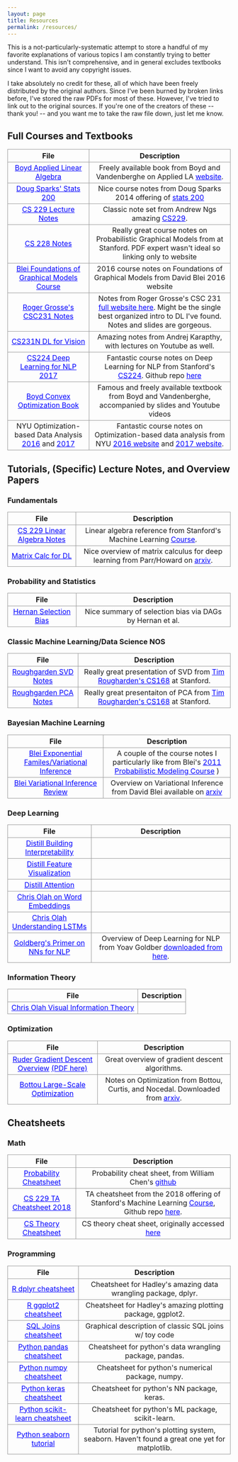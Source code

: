 ```yaml
---
layout: page
title: Resources
permalink: /resources/
---
```


<style>
table {
  border-collapse: collapse;
}
th, td {
    border: 1px solid #999;
}
table a:link, table a:visited, table a:active{
    color: blue;
}
</style>


This is a not-particularly-systematic attempt to store a handful of my favorite explanations of various topics I am constantly trying to better understand.  This isn't comprehensive, and in general excludes textbooks since I want to avoid any copyright issues.

I take absolutely no credit for these, all of which have been freely distributed by the original authors. Since I've been burned by broken links before, I've stored the raw PDFs for most of these. However, I've tried to link out to the original sources. If you're one of the creators of these -- thank you! -- and you want me to take the raw file down, just let me know.


## Full Courses and Textbooks

| File | Description   |
| :-----------: |:-------------:|
|  [Boyd Applied Linear Algebra](/files/notes/boyd_vmls.pdf)  |  Freely available book from Boyd and Vandenberghe on Applied LA [website](http://vmls-book.stanford.edu/). |
|  [Doug Sparks' Stats 200](/files/notes/Stat200_2014_Merged_Sparks.pdf)  |  Nice course notes from Doug Sparks 2014 offering of [stats 200](http://stats200.stanford.edu/) |
|  [CS 229 Lecture Notes](/files/notes/CS229_Lecture_Notes.pdf)  |  Classic note set from Andrew Ngs amazing [CS229](http://cs229.stanford.edu/syllabus.html). |
|  [CS 228 Notes](https://ermongroup.github.io/cs228-notes/)  |  Really great course notes on Probabilistic Graphical Models from at Stanford. PDF expert wasn't ideal so linking only to website|
|  [Blei Foundations of Graphical Models Course](http://www.cs.columbia.edu/~blei/fogm/2016F/index.html)  |  2016 course notes on Foundations of Graphical Models from David Blei 2016 website|
| [Roger Grosse's CSC231 Notes](/files/notes/CS229_Linear_Algebra.pdf)  |  Notes from Roger Grosse's CSC 231 [full website here](http://www.cs.toronto.edu/~rgrosse/courses/csc321_2018/). Might be the single best organized intro to DL I've found. Notes and slides are gorgeous.|
|  [CS231N DL for Vision](http://cs231n.github.io/)  |  Amazing notes from Andrej Karapthy, with lectures on Youtube as well. |
|  [CS224 Deep Learning for NLP 2017](/files/notes/CS229_Linear_Algebra.pdf)  |  Fantastic course notes on Deep Learning for NLP from Stanford's [CS224](http://web.stanford.edu/class/cs224n/). Github repo [here](https://github.com/stanfordnlp/cs224n-winter17-notes/blob/master/notes1.pdf) |
|[Boyd Convex Optimization Book](http://web.stanford.edu/~boyd/cvxbook/bv_cvxbook.pdf)| Famous and freely available textbook from Boyd and Vandenberghe, accompanied by slides and Youtube videos|
|  NYU Optimization-based Data Analysis [2016](/files/notes/NYU_Optimization_2016.pdf) and [2017](/files/notes/NYU_Optimization_2017.pdf) |  Fantastic course notes on Optimization-based data analysis from NYU [2016 website](https://cims.nyu.edu/~cfgranda/pages/OBDA_spring16/notes.html) and [2017 website](https://cims.nyu.edu/~cfgranda/pages/OBDA_fall17/schedule.html). |


## Tutorials, (Specific) Lecture Notes, and Overview Papers

### Fundamentals

| File | Description   |
| :-----------: |:-------------:|
|  [CS 229 Linear Algebra Notes](/files/notes/CS229_Linear_Algebra.pdf)  |  Linear algebra reference from Stanford's Machine Learning [Course](http://cs229.stanford.edu/materials.html). |
|  [Matrix Calc for DL](/files/notes/Matrix_Calc_for_DL.pdf)  |  Nice overview of matrix calculus for deep learning from Parr/Howard on [arxiv](https://arxiv.org/abs/1802.01528). |


### Probability and Statistics

| File | Description   |
| :-----------: |:-------------:|
|  [Hernan Selection Bias](/files/notes/structured_approach_selection_bias_Hernan.pdf)  |  Nice summary of selection bias via DAGs by Hernan et al. |


### Classic Machine Learning/Data Science NOS

| File | Description   |
| :-----------: |:-------------:|
|  [Roughgarden SVD Notes](/files/notes/CS168_Roughgarden_SVD.pdf)  |  Really great presentation of SVD from [Tim Rougharden's CS168](https://web.stanford.edu/class/cs168/index.html) at Stanford. |
|  [Roughgarden PCA Notes](/files/notes/CS168_Roughgarden_PCA.pdf)  |  Really great presentaiton of PCA from [Tim Rougharden's CS168](https://web.stanford.edu/class/cs168/index.html) at Stanford. |


### Bayesian Machine Learning

| File | Description   |
| :-----------: |:-------------:|
[Blei Exponential Familes/Variational Inference](/files/notes/blei_exponFam_varInf.pdf)| A couple of the course notes I particularly like from Blei's [2011 Probabilistic Modeling Course](https://www.cs.princeton.edu/courses/archive/fall11/cos597C/) )
|  [Blei Variational Inference Review](/files/notes/blei_variational_review.pdf) |  Overview on Variational Inference from David Blei available on [arxiv](https://arxiv.org/abs/1601.00670)|


### Deep Learning 

| File | Description   |
| :-----------: |:-------------:|
|[Distill Building Interpretability](https://distill.pub/2018/building-blocks/)|  |
|[Distill Feature Visualization](https://distill.pub/2017/feature-visualization/)|  |
|[Distill Attention](https://distill.pub/2016/augmented-rnns/)|  |
|[Chris Olah on Word Embeddings](http://colah.github.io/posts/2014-07-NLP-RNNs-Representations/)| |
|[Chris Olah Understanding LSTMs](http://colah.github.io/posts/2015-08-Understanding-LSTMs/)| |
|  [Goldberg's Primer on NNs for NLP](/files/notes/Goldber_Primer_Neural_Nets_NLP.pdf)  |  Overview of Deep Learning for NLP from Yoav Goldber [downloaded from here](http://u.cs.biu.ac.il/~yogo/nnlp.pdf). |


### Information Theory

| File | Description   |
| :-----------: |:-------------:|
|[Chris Olah Visual Information Theory](http://colah.github.io/posts/2015-09-Visual-Information/)| |


### Optimization

| File | Description   |
| :-----------: |:-------------:|
| [Ruder Gradient Descent Overview](http://ruder.io/optimizing-gradient-descent/index.html) [(PDF here)](/files/notes/ruder_gradient.pdf) |  Great overview of gradient descent algorithms. |
|  [Bottou Large-Scale Optimization](/files/notes/bottou_optimization.pdf) |  Notes on Optimization from Bottou, Curtis, and Nocedal. Downloaded from [arxiv](https://arxiv.org/abs/1606.04838). |


## Cheatsheets

### Math

| File | Description   |
| :-----------: |:-------------:|
|  [Probability Cheatsheet](/files/cheatsheets/probability_cheatsheet_blackwhite.pdf) |  Probability cheat sheet, from William Chen's [github](https://github.com/wzchen/probability_cheatsheet)|
|  [CS 229 TA Cheatsheet 2018](/files/cheatsheets/cs229_2018_cheatsheet.pdf)  |  TA cheatsheet from the 2018 offering of Stanford's Machine Learning [Course](http://cs229.stanford.edu/materials.html), Github repo [here](https://github.com/afshinea/stanford-cs-229-machine-learning). |
|  [CS Theory Cheatsheet](/files/cheatsheets/CS_theory_cheat_sheet.pdf)  |  CS theory cheat sheet, originally accessed [here](https://www.tug.org/texshowcase/cheat.pdf)|

### Programming

| File | Description   |
| :-----------: |:-------------:|
|  [R dplyr cheatsheet](/files/cheatsheets/R_cheatsheet_dplyr.pdf)  |  Cheatsheet for Hadley's amazing data wrangling package, dplyr. |
|  [R ggplot2 cheatsheet](/files/cheatsheets/R_cheatsheet_ggplot2.pdf)  |  Cheatsheet for Hadley's amazing plotting package, ggplot2. |
|  [SQL Joins cheatsheet](/files/cheatsheets/SQL_joins.png)  |  Graphical description of classic SQL joins w/ toy code  |
|  [Python pandas cheatsheet](/files/cheatsheets/Python_cheatsheet_pandas.pdf)  |  Cheatsheet for python's data wrangling package, pandas. |
|  [Python numpy cheatsheet](/files/cheatsheets/Python_cheatsheet_numpy.pdf)  |  Cheatsheet for python's numerical package, numpy. |
|  [Python keras cheatsheet](/files/cheatsheets/Python_Keras_Cheat_Sheet.pdf)  |  Cheatsheet for python's NN package, keras. |
|  [Python scikit-learn cheatsheet](/files/cheatsheets/Python_cheatsheet_scikit.pdf)  |  Cheatsheet for python's ML package, scikit-learn. |
|  [Python seaborn tutorial](https://seaborn.pydata.org/tutorial.html)  |  Tutorial for python's plotting system, seaborn. Haven't found a great one yet for matplotlib. |




